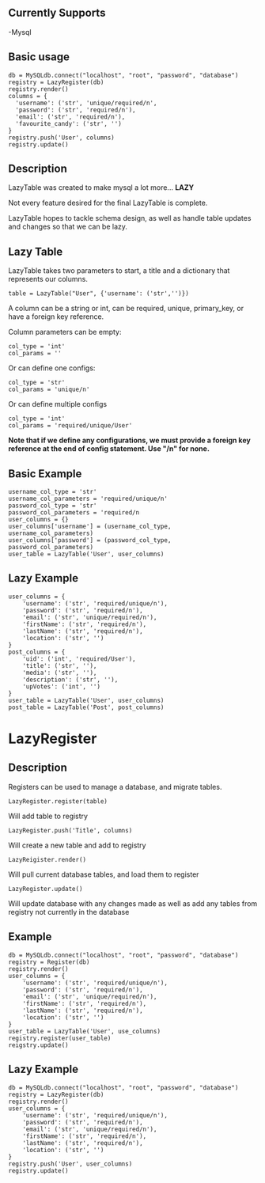 ## Currently Supports
 -Mysql

## Basic usage
    db = MySQLdb.connect("localhost", "root", "password", "database")
    registry = LazyRegister(db)
    registry.render()
    columns = {
      'username': ('str', 'unique/required/n',
      'password': ('str', 'required/n'),
      'email': ('str', 'required/n'),
      'favourite_candy': ('str', '')
    }
    registry.push('User', columns)
    registry.update()

## Description
LazyTable was created to make mysql a lot more... **LAZY**

Not every feature desired for the final LazyTable is complete.

LazyTable hopes to tackle schema design, as well as
handle table updates and changes so that we
can be lazy.

## Lazy Table
LazyTable takes two parameters to start,
a title and a dictionary that represents
our columns.

    table = LazyTable("User", {'username': ('str','')})

A column can be a string or int, can be
required, unique, primary_key, or have
a foreign key reference.

Column parameters can be empty:

    col_type = 'int'
    col_params = ''

 Or can define one configs:

    col_type = 'str'
    col_params = 'unique/n'

 Or can define multiple configs

    col_type = 'int'
    col_params = 'required/unique/User'

 **Note that if we define any configurations,
 we must provide a foreign key reference at
 the end of config statement. Use "/n" for none.**

## Basic Example
    username_col_type = 'str'
    username_col_parameters = 'required/unique/n'
    password_col_type = 'str'
    password_col_parameters = 'required/n
    user_columns = {}
    user_columns['username'] = (username_col_type, username_col_parameters)
    user_columns['password'] = (password_col_type, password_col_parameters)
    user_table = LazyTable('User', user_columns)

## Lazy Example
    user_columns = {
        'username': ('str', 'required/unique/n'),
        'password': ('str', 'required/n'),
        'email': ('str', 'unique/required/n'),
        'firstName': ('str', 'required/n'),
        'lastName': ('str', 'required/n'),
        'location': ('str', '')
    }
    post_columns = {
        'uid': ('int', 'required/User'),
        'title': ('str', ''),
        'media': ('str', ''),
        'description': ('str', ''),
        'upVotes': ('int', '')
    }
    user_table = LazyTable('User', user_columns)
    post_table = LazyTable('Post', post_columns)

# LazyRegister
## Description
Registers can be used to manage a database,
and migrate tables.

    LazyRegister.register(table)
Will add table to registry

    LazyRegister.push('Title', columns)
Will create a new table and add to registry

    LazyReigister.render()
Will pull current database tables, and load
them to register

    LazyRegister.update()
Will update database with any changes made
as well as add any tables from registry not currently
in the database


## Example
    db = MySQLdb.connect("localhost", "root", "password", "database")
    registry = Register(db)
    registry.render()
    user_columns = {
        'username': ('str', 'required/unique/n'),
        'password': ('str', 'required/n'),
        'email': ('str', 'unique/required/n'),
        'firstName': ('str', 'required/n'),
        'lastName': ('str', 'required/n'),
        'location': ('str', '')
    }
    user_table = LazyTable('User', use_columns)
    registry.register(user_table)
    reigstry.update()

## Lazy Example
    db = MySQLdb.connect("localhost", "root", "password", "database")
    registry = LazyRegister(db)
    registry.render()
    user_columns = {
        'username': ('str', 'required/unique/n'),
        'password': ('str', 'required/n'),
        'email': ('str', 'unique/required/n'),
        'firstName': ('str', 'required/n'),
        'lastName': ('str', 'required/n'),
        'location': ('str', '')
    }
    registry.push('User', user_columns)
    registry.update()
